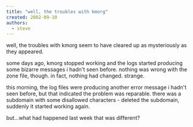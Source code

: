 ```yaml
---
title: "well, the troubles with kmorg"
created: 2002-09-10
authors: 
  - steve
---
```


well, the troubles with kmorg seem to have cleared up as mysteriously as they appeared.  
  
some days ago, kmorg stopped working and the logs started producing some bizarre messages i hadn't seen before. nothing was wrong with the zone file, though. in fact, nothing had changed. strange.  
  
this morning, the log files were producing another error message i hadn't seen before, but that indicated the problem was reparable. there was a subdomain with some disallowed characters - deleted the subdomain, suddenly it started working again.  
  
but...what had happened last week that was different?

